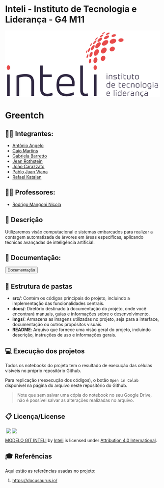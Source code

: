 # Inteli - Instituto de Tecnologia e Liderança - G4 M11

<p align="center">
<a href= "https://www.inteli.edu.br/"><img src="imgs/inteli.png" alt="Inteli - Instituto de Tecnologia e Liderança" border="0"></a>
</p>

# Greentch

## :student: Integrantes: 
- <a href="https://www.linkedin.com/in/antonioangeloteixeira/">Antônio Angelo</a>
- <a href="https://www.linkedin.com/in/caiomt/">Caio Martins</a>
- <a href="https://www.linkedin.com/in/gabriela-barretto-dados/">Gabriela Barretto</a>
- <a href="https://www.linkedin.com/in/jeanrothstein/">Jean Rothstein</a> 
- <a href="https://www.linkedin.com/in/joaocarazzato/">João Carazzato</a> 
- <a href="https://www.linkedin.com/in/pablo-ruan-lana-viana/">Pablo Juan Viana</a>
- <a href="https://www.linkedin.com/in/rafael-katalan/">Rafael Katalan</a> 

## :teacher: Professores:

- <a href="https://www.linkedin.com/in/rodrigo-mangoni-nicola-537027158/">Rodrigo Mangoni Nicola</a>

## 📝 Descrição

Utilizaremos visão computacional e sistemas embarcados para realizar a contagem automatizada de árvores em áreas específicas, aplicando técnicas avançadas de inteligência artificial.

## :book: Documentação:

<a href="https://inteli-college.github.io/2024-2A-T02-EC11-G04/"><button>Documentação</button></a>

## 📁 Estrutura de pastas

- **src/**: Contém os códigos principais do projeto, incluindo a implementação das funcionalidades centrais.
- **docs/**: Diretório destinado à documentação do projeto, onde você encontrará manuais, guias e informações sobre o desenvolvimento.
- **imgs/**: Armazena as imagens utilizadas no projeto, seja para a interface, documentação ou outros propósitos visuais.
- **README**: Arquivo que fornece uma visão geral do projeto, incluindo descrição, instruções de uso e informações gerais.

## 💻 Execução dos projetos

Todos os notebooks do projeto tem o resultado de execução das células visíveis no próprio repositório Github.

Para replicação (reexecução dos códigos), o botão `Open in Colab` disponível na página do arquivo neste repositório do Github.
> Note que sem salvar uma cópia do notebook no seu Google Drive, não é possível salvar as alterações realizadas no arquivo.

## 📋 Licença/License

<img style="height:22px!important;margin-left:3px;vertical-align:text-bottom;" src="https://mirrors.creativecommons.org/presskit/icons/cc.svg?ref=chooser-v1"><img style="height:22px!important;margin-left:3px;vertical-align:text-bottom;" src="https://mirrors.creativecommons.org/presskit/icons/by.svg?ref=chooser-v1"><p xmlns:cc="http://creativecommons.org/ns#" xmlns:dct="http://purl.org/dc/terms/"><a property="dct:title" rel="cc:attributionURL" href="https://github.com/Spidus/Teste_Final_1">MODELO GIT INTELI</a> by <a rel="cc:attributionURL dct:creator" property="cc:attributionName" href="https://www.yggbrasil.com.br/vr">Inteli</a> is licensed under <a href="http://creativecommons.org/licenses/by/4.0/?ref=chooser-v1" target="_blank" rel="license noopener noreferrer" style="display:inline-block;">Attribution 4.0 International</a>.</p>

## 🎓 Referências

Aqui estão as referências usadas no projeto:

1. <https://docusaurus.io/>

